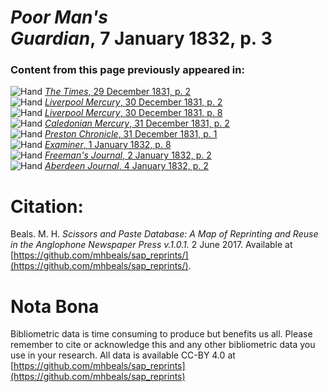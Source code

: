 # *Poor Man's Guardian*, 7 January 1832, p. 3  
  
### Content from this page previously appeared in:  
![Hand](http://scissorsandpaste.net/wp-content/uploads/2017/06/smallhandpointer.png) [*The Times*, 29 December 1831, p. 2](https://mhbeals.github.io/sap_html/The-Times/The-Times-29-December-1831-p-2)  
![Hand](http://scissorsandpaste.net/wp-content/uploads/2017/06/smallhandpointer.png) [*Liverpool Mercury*, 30 December 1831, p. 2](https://mhbeals.github.io/sap_html/Liverpool-Mercury/Liverpool-Mercury-30-December-1831-p-2)  
![Hand](http://scissorsandpaste.net/wp-content/uploads/2017/06/smallhandpointer.png) [*Liverpool Mercury*, 30 December 1831, p. 8](https://mhbeals.github.io/sap_html/Liverpool-Mercury/Liverpool-Mercury-30-December-1831-p-8)  
![Hand](http://scissorsandpaste.net/wp-content/uploads/2017/06/smallhandpointer.png) [*Caledonian Mercury*, 31 December 1831, p. 2](https://mhbeals.github.io/sap_html/Caledonian-Mercury/Caledonian-Mercury-31-December-1831-p-2)  
![Hand](http://scissorsandpaste.net/wp-content/uploads/2017/06/smallhandpointer.png) [*Preston Chronicle*, 31 December 1831, p. 1](https://mhbeals.github.io/sap_html/Preston-Chronicle/Preston-Chronicle-31-December-1831-p-1)  
![Hand](http://scissorsandpaste.net/wp-content/uploads/2017/06/smallhandpointer.png) [*Examiner*, 1 January 1832, p. 8](https://mhbeals.github.io/sap_html/Examiner/Examiner-1-January-1832-p-8)  
![Hand](http://scissorsandpaste.net/wp-content/uploads/2017/06/smallhandpointer.png) [*Freeman's Journal*, 2 January 1832, p. 2](https://mhbeals.github.io/sap_html/Freeman's-Journal/Freeman's-Journal-2-January-1832-p-2)  
![Hand](http://scissorsandpaste.net/wp-content/uploads/2017/06/smallhandpointer.png) [*Aberdeen Journal*, 4 January 1832, p. 2](https://mhbeals.github.io/sap_html/Aberdeen-Journal/Aberdeen-Journal-4-January-1832-p-2)  


# Citation: 

Beals. M. H. *Scissors and Paste Database: A Map of Reprinting and Reuse in the Anglophone Newspaper Press v.1.0.1.* 2 June 2017. Available at [https://github.com/mhbeals/sap_reprints/](https://github.com/mhbeals/sap_reprints/). 

# Nota Bona

Bibliometric data is time consuming to produce but benefits us all. Please remember to cite or acknowledge this and any other bibliometric data you use in your research. All data is available CC-BY 4.0 at [https://github.com/mhbeals/sap_reprints](https://github.com/mhbeals/sap_reprints)